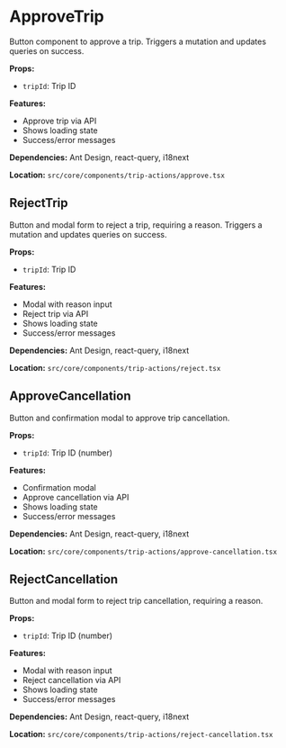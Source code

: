 # ApproveTrip

Button component to approve a trip. Triggers a mutation and updates queries on success.

**Props:**

- `tripId`: Trip ID

**Features:**

- Approve trip via API
- Shows loading state
- Success/error messages

**Dependencies:** Ant Design, react-query, i18next

**Location:** `src/core/components/trip-actions/approve.tsx`

## RejectTrip

Button and modal form to reject a trip, requiring a reason. Triggers a mutation and updates queries on success.

**Props:**

- `tripId`: Trip ID

**Features:**

- Modal with reason input
- Reject trip via API
- Shows loading state
- Success/error messages

**Dependencies:** Ant Design, react-query, i18next

**Location:** `src/core/components/trip-actions/reject.tsx`

## ApproveCancellation

Button and confirmation modal to approve trip cancellation.

**Props:**

- `tripId`: Trip ID (number)

**Features:**

- Confirmation modal
- Approve cancellation via API
- Shows loading state
- Success/error messages

**Dependencies:** Ant Design, react-query, i18next

**Location:** `src/core/components/trip-actions/approve-cancellation.tsx`

## RejectCancellation

Button and modal form to reject trip cancellation, requiring a reason.

**Props:**

- `tripId`: Trip ID (number)

**Features:**

- Modal with reason input
- Reject cancellation via API
- Shows loading state
- Success/error messages

**Dependencies:** Ant Design, react-query, i18next

**Location:** `src/core/components/trip-actions/reject-cancellation.tsx`
